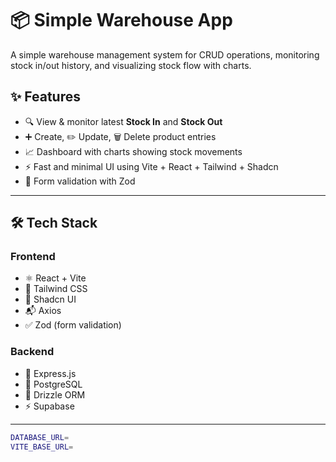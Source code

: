 # 📦 Simple Warehouse App

A simple warehouse management system for CRUD operations, monitoring stock in/out history, and visualizing stock flow with charts.

## ✨ Features

- 🔍 View & monitor latest **Stock In** and **Stock Out**
- ➕ Create, ✏️ Update, 🗑️ Delete product entries
- 📈 Dashboard with charts showing stock movements
- ⚡ Fast and minimal UI using Vite + React + Tailwind + Shadcn
- 🔐 Form validation with Zod

---

## 🛠️ Tech Stack

### Frontend

- ⚛️ React + Vite
- 🎨 Tailwind CSS
- 🧱 Shadcn UI
- 📬 Axios
- ✅ Zod (form validation)

### Backend

- 🚂 Express.js
- 🐘 PostgreSQL
- 🧪 Drizzle ORM
- ⚡ Supabase

---

```bash
DATABASE_URL=
VITE_BASE_URL=
```
